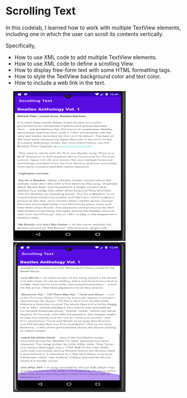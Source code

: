 # Scrolling Text

In this codelab, I learned how to work with multiple TextView elements, including one in which the user can scroll its contents vertically. <br />

Specifically,
- How to use XML code to add multiple TextView elements.
- How to use XML code to define a scrolling View.
- How to display free-form text with some HTML formatting tags.
- How to style the TextView background color and text color.
- How to include a web link in the text.<br />

<p float="left">
  <img src="scrolling_text_main.png" width="300" height="400" hspace="20">
  <img src="scrolling_text_scroll_to_bottom.png" width="300" height="400" hspace="20">
</p>